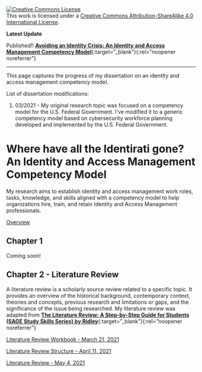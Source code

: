 <a rel="license" href="http://creativecommons.org/licenses/by-sa/4.0/"><img alt="Creative Commons License" style="border-width:0" src="https://i.creativecommons.org/l/by-sa/4.0/88x31.png" /></a><br />This work is licensed under a <a rel="license" href="http://creativecommons.org/licenses/by-sa/4.0/">Creative Commons Attribution-ShareAlike 4.0 International License</a>.

**Latest Update** 

Published!! **[Avoiding an Identity Crisis: An Identity and Access Management Competency Model](https://www.proquest.com/docview/2811391554)**{:target=”_blank”}{:rel=”noopener noreferrer”}

---

This page captures the progress of my dissertation on an identity and access management competency model.

List of dissertation modifications:
1. 03/2021 - My original research topic was focused on a competency model for the U.S. Federal Government. I've modified it to a generic competency model based on cybersecurity workforce planning developed and implemented by the U.S. Federal Government.

# Where have all the Identirati gone? An Identity and Access Management Competency Model

My research aims to establish identity and access management work roles, tasks, knowledge, and skills aligned with a competency model to help organizations hire, train, and retain Identity and Access Management professionals.

[Overview](IAMWP-Overview-202103.md)

## Chapter 1

Coming soon!

## Chapter 2 - Literature Review

A literature review is a scholarly source review related to a specific topic. It provides an overview of the historical background, contemporary context, theories and concepts, previous research and limitations or gaps, and the significance of the issue being researched. My literature review was adapted from [**The Literature Review: A Step-by-Step Guide for Students (SAGE Study Skills Series) by Ridley**](https://www.amazon.com/Literature-Review-Step-Step-Students/dp/1446201430/ref=pd_lpo_14_t_0/141-5825669-0250349?_encoding=UTF8&pd_rd_i=1446201430&pd_rd_r=519270a8-c143-4def-9b02-c153a52cae99&pd_rd_w=yJF2F&pd_rd_wg=4N1TU&pf_rd_p=337be819-13af-4fb9-8b3e-a5291c097ebb&pf_rd_r=MAZXGWSSCK99FXCE77YH&psc=1&refRID=MAZXGWSSCK99FXCE77YH){:target=”_blank”}{:rel=”noopener noreferrer”}

[Literature Review Workbook - March 21, 2021](IAMWP-ch2-LitReviewWB-202103.md)

[Literature Review Structure - April 11, 2021](IAMWP-ch2-LitReviewArgument-202104.md)

[Literature Review - May 4, 2021](IAMWP-ch2-202105.md)
